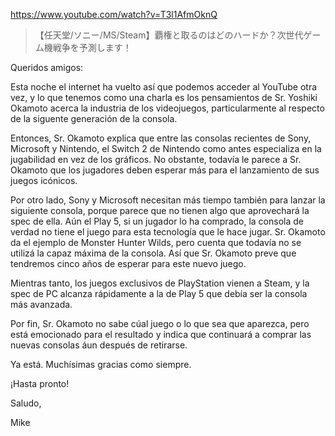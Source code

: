 https://www.youtube.com/watch?v=T3l1AfmOknQ

> 【任天堂/ソニー/MS/Steam】覇権と取るのはどのハードか？次世代ゲーム機戦争を予測します！

Queridos amigos:

Esta noche el internet ha vuelto así que podemos acceder al YouTube otra vez, y lo que tenemos como una charla es los pensamientos de Sr. Yoshiki Okamoto acerca la industria de los videojuegos, particularmente al respecto de la siguente generación de la consola.

Entonces, Sr. Okamoto explica que entre las consolas recientes de Sony, Microsoft y Nintendo, el Switch 2 de Nintendo como antes especializa en la jugabilidad en vez de los gráficos. No obstante, todavía le parece a Sr. Okamoto que los jugadores deben esperar más para el lanzamiento de sus juegos icónicos. 

Por otro lado, Sony y Microsoft necesitan más tiempo también para lanzar la siguiente consola, porque parece que no tienen algo que aprovechará la spec de ella. Aún el Play 5, si un jugador lo ha comprado, la consola de verdad no tiene el juego para esta tecnología que le hace jugar. Sr. Okamoto da el ejemplo de Monster Hunter Wilds, pero cuenta que todavía no se utilizá la capaz máxima de la consola. Así que Sr. Okamoto preve que tendremos cinco años de esperar para este nuevo juego.

Mientras tanto, los juegos exclusivos de PlayStation vienen a Steam, y la spec de PC alcanza rápidamente a la de Play 5 que debía ser la consola más avanzada. 

Por fin, Sr. Okamoto no sabe cúal juego o lo que sea que aparezca, pero está emocionado para el resultado y indica que continuará a comprar las nuevas consolas áun después de retirarse.

Ya está. Muchísimas gracias como siempre.

¡Hasta pronto!

Saludo,

Mike
